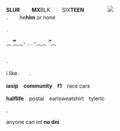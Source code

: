 **SLUR** 　　**MX**BLK 　　SIX**TEEN** 　　 　　<img src="https://i.postimg.cc/d0chJFy9/36ff3642537b65a2b34eb2f57f513973-removebg-preview-1.png">　　　　　　　　　　　　　　　　　　　　　　　　　　　　　　　　　　　　　　　　
. 　　he**him** or none

.

︵ ྀྀི︵︵◝ 𓂋 ◜︵︵ ྀྀ︵

.

i like:　　.

  **iasip**　**community**　**f1**　race cars　
  
  **halflife**　postal　earlsweatshirt　tylertc

  .

  anyone can int **no dni**
